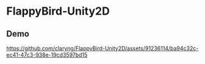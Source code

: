 # FlappyBird-Unity2D

## Demo
https://github.com/claryng/FlappyBird-Unity2D/assets/91236114/ba94c32c-ec41-47c3-938e-19cd3597bd15

